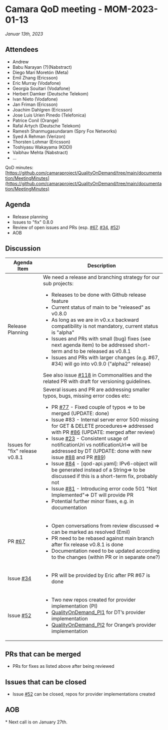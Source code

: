 # Camara QoD meeting - MOM-2023-01-13

*Januar 13th, 2023*

## Attendees

* Andrew
* Babu Narayan (?)(Nabstract)
* Diego Marí Moretón (Meta)
* Emil Zhang (Ericsson)
* Eric Murray (Vodafone)
* Georgia Souitari (Vodafone)
* Herbert Damker (Deutsche Telekom)
* Ivan Nieto (Vodafone)
* Jan Friman (Ericsson)
* Joachim Dahlgren (Ericsson)
* Jose Luis Urien Pinedo (Telefonica)
* Patrice Conil (Orange)
* Rafal Artych (Deutsche Telekom)
* Ramesh Shanmugasundaram (Spry Fox Networks)
* Syed A Rehman (Verizon)
* Thorsten Lohmar (Ericsson)
* Toshiyasu Wakayama (KDDI)
* Vaibhav Mehta (Nabstract)
* ...

QoD minutes: [https://github.com/camaraproject/QualityOnDemand/tree/main/documentation/MeetingMinutes](https://github.com/camaraproject/QualityOnDemand/tree/main/documentation/MeetingMinutes)

## Agenda

* Release planning
* Issues to "fix" 0.8.0
* Review of open issues and PRs (esp. [#67](https://github.com/camaraproject/QualityOnDemand/pull/67), [#34](https://github.com/camaraproject/QualityOnDemand/issues/34), [#52](https://github.com/camaraproject/QualityOnDemand/issues/52))
* AOB

## Discussion

| Agenda Item | Description |
| ----------- | ----------- |
| Release Planning | We need a release and branching strategy for our sub projects:<ul><li>Releases to be done with Github release feature</li><li>Current status of main to be "released" as v0.8.0</li><li>As long as we are in v0.x.x backward compatibility is not mandatory, current status is "alpha"</li><li>Issues and PRs with small (bug) fixes (see next agenda item) to be addressed short-term and to be released as v0.8.1</li><li>Issues and PRs with larger changes (e.g. #67, #34) will go into v0.9.0 ("alpha2" release)</li></ul>See also issue [#118](https://github.com/camaraproject/WorkingGroups/issues/118) in Commonalities and the related PR with draft for versioning guidelines. |
| Issues for "fix" release v0.8.1 | Several issues and PR are addressing smaller typos, bugs, missing error codes etc:<ul><li>PR [#77](https://github.com/camaraproject/QualityOnDemand/pull/77) \- Fixed couple of typos =\> to be merged \(UPDATE: done\)</li><li>Issue #83 - Internal server error 500 missing for GET & DELETE procedures=> addressed with PR [#86](https://github.com/camaraproject/QualityOnDemand/pull/86) (UPDATE: merged after review)</li><li>Issue [#23](https://github.com/camaraproject/QualityOnDemand/issues/23) \- Consistent usage of notificationUri vs notificationUrl=\> will be addressed by DT \(UPDATE: done with new issue [#88](https://github.com/camaraproject/QualityOnDemand/issues/88) and PR [#89](https://github.com/camaraproject/QualityOnDemand/pull/89))</li><li>Issue [#84](https://github.com/camaraproject/QualityOnDemand/issues/84) \- \[qod\-api\.yaml\]: IPv6\-object will be generated instead of a String=\> to be discussed if this is a short\-term fix\, probably not</li><li>Issue [#81](https://github.com/camaraproject/QualityOnDemand/issues/81) \- Introducing error code 501 "Not Implemented"=\> DT will provide PR</li><li>Potential further minor fixes, e.g. in documentation</li></ul> |
| PR [#67](https://github.com/camaraproject/QualityOnDemand/pull/67) | <ul><li>Open conversations from review discussed => can be marked as resolved (Emil)</li><li>PR need to be rebased against main branch after fix release v0.8.1 is done</li><li>Documentation need to be updated according to the changes (within PR or in separate one?)</li></ul> |
| Issue [#34](https://github.com/camaraproject/QualityOnDemand/issues/34) | <ul><li>PR will be provided by Eric after PR #67 is done</li></ul> |
| Issue [#52](https://github.com/camaraproject/QualityOnDemand/issues/52) | <ul><li>Two new repos created for provider implementation (PI)</li><li>[QualityOnDemand_PI1](https://github.com/camaraproject/QualityOnDemand_PI1) for DT’s provider implementation</li><li>[QualityOnDemand_PI2](https://github.com/camaraproject/QualityOnDemand_PI2) for Orange’s provider implementation</li></ul> |

## PRs that can be merged

* PRs for fixes as listed above after being reviewed

## Issues that can be closed

* Issue [#52](https://github.com/camaraproject/QualityOnDemand/issues/52) can be closed, repos for provider implementations created

## AOB

\* Next call is on January 27th.